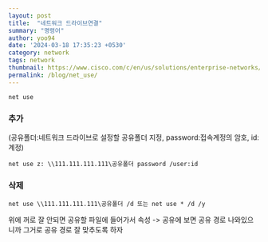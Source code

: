 ```yaml
---
layout: post
title:  "네트워크 드라이브연결"
summary: "명령어"
author: yoo94
date: '2024-03-18 17:35:23 +0530'
category: network
tags: network
thumbnail: https://www.cisco.com/c/en/us/solutions/enterprise-networks/what-are-network-services/jcr:content/Grid/category_atl/layout-category-atl/anchor_info.img.png/1649146079560.png
permalink: /blog/net_use/
---
```

```shell
net use
```

### 추가
(공유폴더:네트워크 드라이브로 설정할 공유폴더 지정, password:접속계정의 암호, id:계정)
```shell
net use z: \\111.111.111.111\공유폴더 password /user:id
```

### 삭제
```shell
net use \\111.111.111.111\공유폴더 /d 또는 net use * /d /y
```

위에 꺼로 잘 안되면 공유할 파일에 들어가서 속성 -> 공유에 보면 공유 경로 나와있으니까 그거로 공유 경로 잘 맞추도록 하자